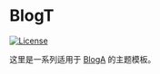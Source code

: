 # BlogT

[![License](https://img.shields.io/github/license/mashape/apistatus.svg?maxAge=2592000)](LICENSE)

这里是一系列适用于 [BlogA](https://github.com/BlogTANG/blog-a) 的主题模板。
